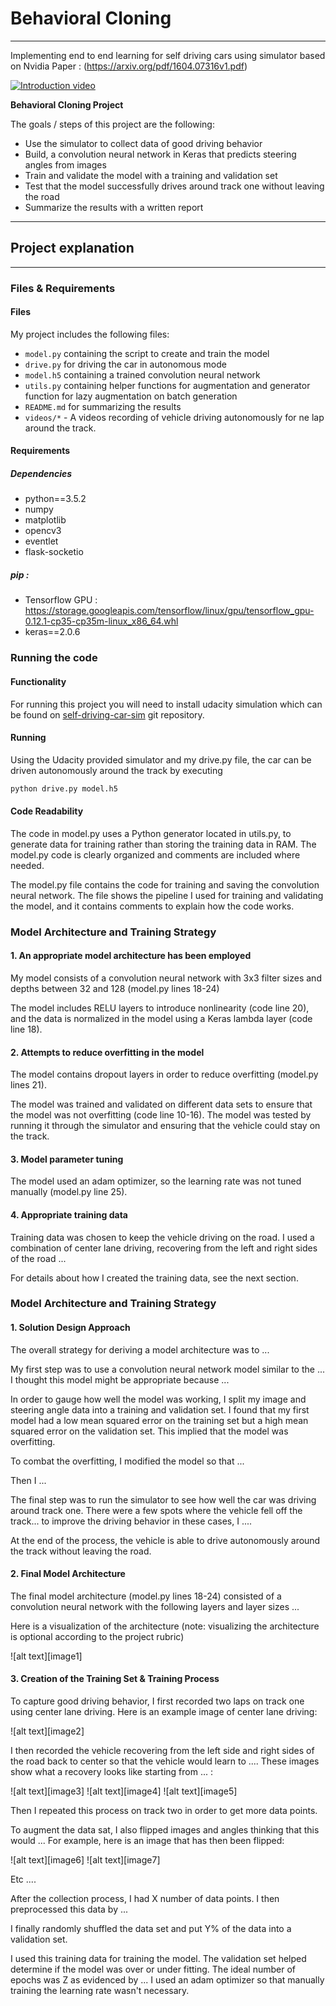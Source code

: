 # **Behavioral Cloning** 
---
Implementing end to end learning for self driving cars using simulator based on Nvidia Paper : (https://arxiv.org/pdf/1604.07316v1.pdf) 

[![Introduction video](https://img.youtube.com/vi/kb53G_J8Qds/0.jpg)](https://www.youtube.com/watch?v=kb53G_J8Qds)

**Behavioral Cloning Project**

The goals / steps of this project are the following:
* Use the simulator to collect data of good driving behavior
* Build, a convolution neural network in Keras that predicts steering angles from images
* Train and validate the model with a training and validation set
* Test that the model successfully drives around track one without leaving the road
* Summarize the results with a written report


[//]: # (Image References)

[dist]: documentation/distribution.png "Model Visualization"
[train_dist1]: documentation/train_dist/plot1.png "Plot1"
[train_dist2]: documentation/train_dist/plot2.png "Plot2"
[train_dist3]: documentation/train_dist/plot3.png "Plot3"
[train_dist4]: documentation/train_dist/plot4.png "Plot4"
[val_dist1]: documentation/validation_dist/plot1.png "Plot1"
[val_dist2]: documentation/validation_dist/plot2.png "Plot2"
[val_dist3]: documentation/validation_dist/plot3.png "Plot3"
[val_dist4]: documentation/validation_dist/plot4.png "Plot4"
[drawing_arch]: documentation/drawings/Drawing1.png "Architecture"
[drawing_training]: documentation/drawings/Drawing2.png "Training"
[drawing_test]: documentation/validation_dist/Drawing3.png "Test drive"
[drawing_augmentation]: documentation/drawings/Drawing4.png "Augmentation"
[drawing_model]: documentation/drawings/Drawing5.png "MOdel"


---
## Project explanation

---
### Files & Requirements

#### Files

My project includes the following files:
* ```model.py``` containing the script to create and train the model
* ```drive.py``` for driving the car in autonomous mode
* ```model.h5``` containing a trained convolution neural network 
* ```utils.py``` containing helper functions for augmentation and generator function for lazy augmentation on batch generation
* ```README.md``` for summarizing the results
* ```videos/*``` - A videos recording of vehicle driving autonomously for ne lap around the track.

#### Requirements

##### Dependencies 

* python==3.5.2
* numpy
* matplotlib
* opencv3
* eventlet
* flask-socketio


##### pip : 
* Tensorflow GPU : https://storage.googleapis.com/tensorflow/linux/gpu/tensorflow_gpu-0.12.1-cp35-cp35m-linux_x86_64.whl
* keras==2.0.6

### Running the code

#### Functionality 
For running this project you will need to install udacity simulation which can be found on [self-driving-car-sim]( https://github.com/udacity/self-driving-car-sim) git repository.


#### Running
Using the Udacity provided simulator and my drive.py file, the car can be driven autonomously around the track by executing 
```sh
python drive.py model.h5
```

#### Code Readability
The code in model.py uses a Python generator located in utils.py, to generate data for training rather than storing the training data in RAM. The model.py code is clearly organized and comments are included where needed.


The model.py file contains the code for training and saving the convolution neural network. The file shows the pipeline I used for training and validating the model, and it contains comments to explain how the code works.

### Model Architecture and Training Strategy

#### 1. An appropriate model architecture has been employed

My model consists of a convolution neural network with 3x3 filter sizes and depths between 32 and 128 (model.py lines 18-24) 

The model includes RELU layers to introduce nonlinearity (code line 20), and the data is normalized in the model using a Keras lambda layer (code line 18). 

#### 2. Attempts to reduce overfitting in the model

The model contains dropout layers in order to reduce overfitting (model.py lines 21). 

The model was trained and validated on different data sets to ensure that the model was not overfitting (code line 10-16). The model was tested by running it through the simulator and ensuring that the vehicle could stay on the track.

#### 3. Model parameter tuning

The model used an adam optimizer, so the learning rate was not tuned manually (model.py line 25).

#### 4. Appropriate training data

Training data was chosen to keep the vehicle driving on the road. I used a combination of center lane driving, recovering from the left and right sides of the road ... 

For details about how I created the training data, see the next section. 

### Model Architecture and Training Strategy

#### 1. Solution Design Approach

The overall strategy for deriving a model architecture was to ...

My first step was to use a convolution neural network model similar to the ... I thought this model might be appropriate because ...

In order to gauge how well the model was working, I split my image and steering angle data into a training and validation set. I found that my first model had a low mean squared error on the training set but a high mean squared error on the validation set. This implied that the model was overfitting. 

To combat the overfitting, I modified the model so that ...

Then I ... 

The final step was to run the simulator to see how well the car was driving around track one. There were a few spots where the vehicle fell off the track... to improve the driving behavior in these cases, I ....

At the end of the process, the vehicle is able to drive autonomously around the track without leaving the road.

#### 2. Final Model Architecture

The final model architecture (model.py lines 18-24) consisted of a convolution neural network with the following layers and layer sizes ...

Here is a visualization of the architecture (note: visualizing the architecture is optional according to the project rubric)

![alt text][image1]

#### 3. Creation of the Training Set & Training Process

To capture good driving behavior, I first recorded two laps on track one using center lane driving. Here is an example image of center lane driving:

![alt text][image2]

I then recorded the vehicle recovering from the left side and right sides of the road back to center so that the vehicle would learn to .... These images show what a recovery looks like starting from ... :

![alt text][image3]
![alt text][image4]
![alt text][image5]

Then I repeated this process on track two in order to get more data points.

To augment the data sat, I also flipped images and angles thinking that this would ... For example, here is an image that has then been flipped:

![alt text][image6]
![alt text][image7]

Etc ....

After the collection process, I had X number of data points. I then preprocessed this data by ...


I finally randomly shuffled the data set and put Y% of the data into a validation set. 

I used this training data for training the model. The validation set helped determine if the model was over or under fitting. The ideal number of epochs was Z as evidenced by ... I used an adam optimizer so that manually training the learning rate wasn't necessary.
